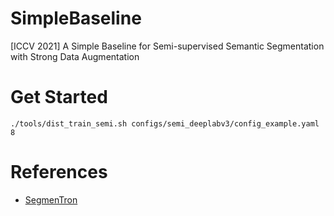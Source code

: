 # SimpleBaseline
[ICCV 2021] A Simple Baseline for Semi-supervised Semantic Segmentation with Strong Data Augmentation




# Get Started
```./tools/dist_train_semi.sh configs/semi_deeplabv3/config_example.yaml 8```


# References
* [SegmenTron](https://github.com/LikeLy-Journey/SegmenTron)

